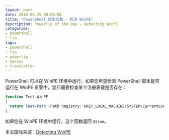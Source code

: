 ```yaml
---
layout: post
date: 2018-08-29 00:00:00
title: "PowerShell 技能连载 - 检测 WinPE"
description: PowerTip of the Day - Detecting WinPE
categories:
- powershell
- tip
tags:
- powershell
- tip
- powertip
- series
- translation
---
```

PowerShell 可以在 WinPE 环境中运行。如果您希望检测 PowerShell 脚本是否运行在 WinPE 员警中，您只需要检查某个注册表键是否存在：

```powershell
function Test-WinPE
{
  return Test-Path -Path Registry::HKEY_LOCAL_MACHINE\SYSTEM\CurrentControlset\Control\MiniNT
}
```

如果您在 WinPE 环境中运行，这个函数返回 `$true`。

<!--more-->
本文国际来源：[Detecting WinPE](http://community.idera.com/powershell/powertips/b/tips/posts/detecting-winpe)
